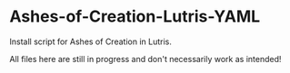 # Ashes-of-Creation-Lutris-YAML
Install script for Ashes of Creation in Lutris.

All files here are still in progress and don't necessarily work as intended!
